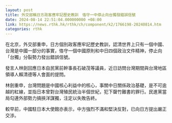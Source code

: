 ```yaml
---
layout: post
title: 外交部稱日方政客應牢記歷史教訓　恪守一中停止向台獨發錯誤信號
date: 2024-08-14 22:51:04.000000000 +08:00
link: https://news.rthk.hk/rthk/ch/component/k2/1766198-20240814.htm
categories: rthk
---
```


在北京，外交部重申，日方個別政客應牢記歷史教訓，認清世界上只有一個中國、台灣是中國一部分的事實，恪守一個中國原則和中日四個政治文件精神，停止向「台獨」分裂勢力發出錯誤信號。

發言人林劍回應日本自民黨前幹事長石破茂等議員，近日訪問台灣期間與台灣地區領導人賴清德等人會面的提問。

林劍重申，台灣問題是中國核心利益中的核心，事關中日關係政治基礎，是不可逾越的紅線，並指日本曾對台灣殖民統治半個世紀，犯下罄竹難書的罪行。民進黨當局勾連外部勢力搞挾洋謀獨，注定以失敗告終。

較早前，中國駐日本大使館亦表示，中方強烈不滿和堅決反對，已向日方提出嚴正交涉。
